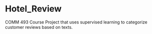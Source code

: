# Hotel_Review
COMM 493 Course Project that uses supervised learning to categorize customer reviews based on texts. 
